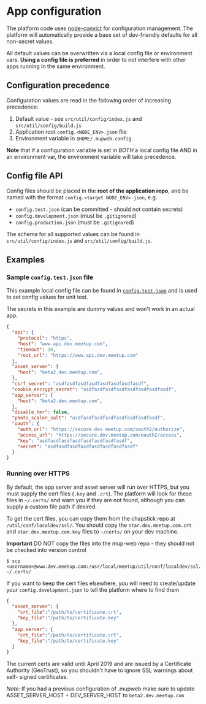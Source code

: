 # App configuration

The platform code uses [node-convict](https://github.com/mozilla/node-convict)
for configuration management. The platform will automatically provide a base set
of dev-friendly defaults for all non-secret values.

All default values can be overwritten via a local config file or environment
vars. **Using a config file is preferred** in order to not interfere with other
apps running in the same environment.

## Configuration precedence

Configuration values are read in the following order of increasing precedence:

1. Default value - see `src/util/config/index.js` and `src/util/config/build.js`
2. Application root `config.<NODE_ENV>.json` file
3. Environment variable in `$HOME/.mupweb.config`

**Note** that if a configuration variable is set in _BOTH_ a local config file AND
in an environment var, the environment variable will take precedence.

## Config file API

Config files should be placed in the **root of the application repo**, and be named
with the format `config.<target NODE_ENV>.json`, e.g.

- `config.test.json` (can be committed - should not contain secrets)
- `config.development.json` (must be `.gitignore`d)
- `config.production.json` (must be `.gitignore`d)

The schema for all supported values can be found in `src/util/config/index.js`
and `src/util/config/build.js`.


## Examples

### Sample `config.test.json` file

This example local config file can be found in
[`config.test.json`](../config.test.json) and is used to set config values
for unit test.

The secrets in this example are dummy values and won't work in an actual app.

```json
{
  "api": {
    "protocol": "https",
    "host": "www.api.dev.meetup.com",
    "timeout": 10,
    "root_url": "https://www.api.dev.meetup.com"
  },
  "asset_server": {
    "host": "beta2.dev.meetup.com",
  },
  "csrf_secret": "asdfasdfasdfasdfasdfasdfasdfasdf",
  "cookie_encrypt_secret": "asdfasdfasdfasdfasdfasdfasdfasdf",
  "app_server": {
    "host": "beta2.dev.meetup.com",
  },
  "disable_hmr": false,
  "photo_scaler_salt": "asdfasdfasdfasdfasdfasdfasdfasdf",
  "oauth": {
    "auth_url": "https://secure.dev.meetup.com/oauth2/authorize",
    "access_url": "https://secure.dev.meetup.com/oauth2/access",
    "key": "asdfasdfasdfasdfasdfasdfasdfasdf",
    "secret": "asdfasdfasdfasdfasdfasdfasdfasdf"
  }
}
```

### Running over HTTPS

By default, the app server and asset server will run over HTTPS, but you must
supply the cert files (`.key` and `.crt`). The platform will look for these
files in `~/.certs/` and warn you if they are not found, although you can supply
a custom file path if desired.

To get the cert files, you can copy them from the chapstick repo at
`/util/conf/localdev/ssl/`. You should copy the
`star.dev.meetup.com.crt` and `star.dev.meetup.com.key` files to `~/certs/` on
your dev machine.

**Important** DO NOT copy the files into the mup-web repo - they should not be
checked into version control

```
$ scp <username>@www.dev.meetup.com:/usr/local/meetup/util/conf/localdev/ssl/star.dev.meetup.com.* ~/.certs/
```

If you want to keep the cert files elsewhere, you will need to create/update
your `config.development.json` to tell the platform where to find them

```json
{
  "asset_server": {
    "crt_file":"/path/to/certificate.crt",
    "key_file":"/path/to/certificate.key"
  },
  "app_server": {
    "crt_file":"/path/to/certificate.crt",
    "key_file":"/path/to/certificate.key"
  }
}
```

The current certs are valid until April 2019 and are issued by a Certificate
Authority (GeoTrust), so you shouldn't have to ignore SSL warnings about self-
signed certificates.


*Note:* If you had a previous configuration of .mupweb make sure to update ASSET_SERVER_HOST + DEV_SERVER_HOST to `beta2.dev.meetup.com`
